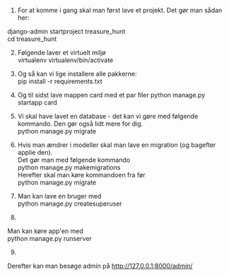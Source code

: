 1. For at komme i gang skal man først lave et projekt. Det gør man sådan her:

django-admin startproject treasure_hunt  
cd treasure_hunt  

2. Følgende laver et virtuelt miljø  
virtualenv virtualenv/bin/activate  
3. Og så kan vi lige installere alle pakkerne:  
pip install -r requirements.txt  

4. Og til sidst lave mappen card med et par filer
python manage.py startapp card  

5. Vi skal have lavet en database - det kan vi gøre med følgende kommando. Den gør også lidt mere for dig.  
python manage.py migrate

6. Hvis man ændrer i modeller skal man lave en migration (og bagefter applie den).  
Det gør man med følgende kommando  
python manage.py makemigrations  
Herefter skal man køre kommandoen fra før  
python manage.py migrate  

7. Man kan lave en bruger med  
python manage.py createsuperuser

8.
Man kan køre app'en med  
python manage.py runserver

9. 
Derefter kan man besøge admin på http://127.0.0.1:8000/admin/
